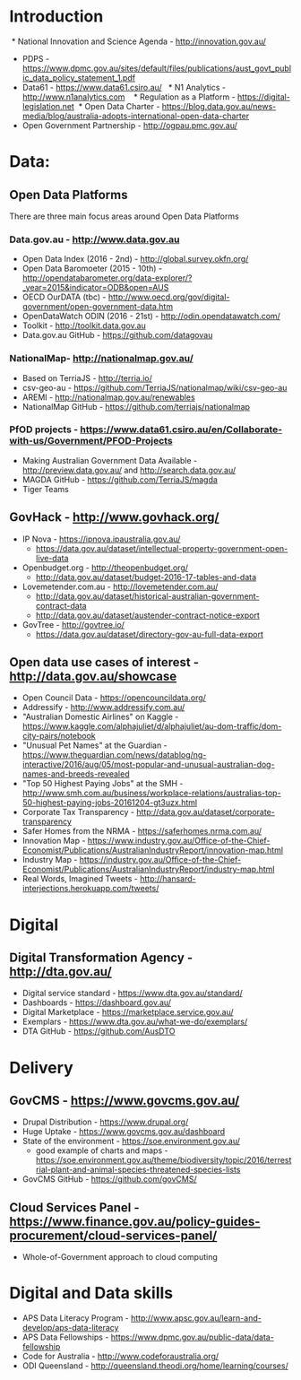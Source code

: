 # Introduction
  * National Innovation and Science Agenda - http://innovation.gov.au/
  * PDPS - https://www.dpmc.gov.au/sites/default/files/publications/aust_govt_public_data_policy_statement_1.pdf
  * Data61 - https://www.data61.csiro.au/
    * N1 Analytics - http://www.n1analytics.com
    * Regulation as a Platform - https://digital-legislation.net
  * Open Data Charter - https://blog.data.gov.au/news-media/blog/australia-adopts-international-open-data-charter
  * Open Government Partnership - http://ogpau.pmc.gov.au/

# Data:
## Open Data Platforms
There are three main focus areas around Open Data Platforms  
### Data.gov.au - http://www.data.gov.au
  * Open Data Index (2016 - 2nd) - http://global.survey.okfn.org/
  * Open Data Baromoeter (2015 - 10th) - http://opendatabarometer.org/data-explorer/?_year=2015&indicator=ODB&open=AUS
  * OECD OurDATA (tbc) - http://www.oecd.org/gov/digital-government/open-government-data.htm
  * OpenDataWatch ODIN (2016 - 21st) - http://odin.opendatawatch.com/
  * Toolkit - http://toolkit.data.gov.au
  * Data.gov.au GitHub - https://github.com/datagovau
### NationalMap- http://nationalmap.gov.au/
  * Based on TerriaJS - http://terria.io/
  * csv-geo-au - https://github.com/TerriaJS/nationalmap/wiki/csv-geo-au
  * AREMI - http://nationalmap.gov.au/renewables
  * NationalMap GitHub - https://github.com/terriajs/nationalmap
### PfOD projects - https://www.data61.csiro.au/en/Collaborate-with-us/Government/PFOD-Projects
  * Making Australian Government Data Available - http://preview.data.gov.au/ and http://search.data.gov.au/
  * MAGDA GitHub - https://github.com/TerriaJS/magda
  * Tiger Teams
## GovHack - http://www.govhack.org/
  * IP Nova - https://ipnova.ipaustralia.gov.au/
    * https://data.gov.au/dataset/intellectual-property-government-open-live-data
  * Openbudget.org - http://theopenbudget.org/
    * http://data.gov.au/dataset/budget-2016-17-tables-and-data
  * Lovemetender.com.au - http://lovemetender.com.au/
    * http://data.gov.au/dataset/historical-australian-government-contract-data
    * http://data.gov.au/dataset/austender-contract-notice-export
  * GovTree - http://govtree.io/
    * https://data.gov.au/dataset/directory-gov-au-full-data-export
## Open data use cases of interest - http://data.gov.au/showcase
  * Open Council Data - https://opencouncildata.org/
  * Addressify - http://www.addressify.com.au/
  * "Australian Domestic Airlines" on Kaggle - https://www.kaggle.com/alphajuliet/d/alphajuliet/au-dom-traffic/dom-city-pairs/notebook
  * "Unusual Pet Names" at the Guardian - https://www.theguardian.com/news/datablog/ng-interactive/2016/aug/05/most-popular-and-unusual-australian-dog-names-and-breeds-revealed
  * "Top 50 Highest Paying Jobs" at the SMH - http://www.smh.com.au/business/workplace-relations/australias-top-50-highest-paying-jobs-20161204-gt3uzx.html
  * Corporate Tax Transparency - http://data.gov.au/dataset/corporate-transparency
  * Safer Homes from the NRMA - https://saferhomes.nrma.com.au/
  * Innovation Map - https://www.industry.gov.au/Office-of-the-Chief-Economist/Publications/AustralianIndustryReport/innovation-map.html
  * Industry Map - https://industry.gov.au/Office-of-the-Chief-Economist/Publications/AustralianIndustryReport/industry-map.html
  * Real Words, Imagined Tweets - http://hansard-interjections.herokuapp.com/tweets/

# Digital
## Digital Transformation Agency - http://dta.gov.au/
  * Digital service standard - https://www.dta.gov.au/standard/
  * Dashboards - https://dashboard.gov.au/
  * Digital Marketplace - https://marketplace.service.gov.au/
  * Exemplars - https://www.dta.gov.au/what-we-do/exemplars/
  * DTA GitHub - https://github.com/AusDTO

# Delivery
## GovCMS - https://www.govcms.gov.au/
  * Drupal Distribution - https://www.drupal.org/
  * Huge Uptake - https://www.govcms.gov.au/dashboard
  * State of the environment - https://soe.environment.gov.au/
    * good example of charts and maps - https://soe.environment.gov.au/theme/biodiversity/topic/2016/terrestrial-plant-and-animal-species-threatened-species-lists
  * GovCMS GitHub - https://github.com/govCMS/
## Cloud Services Panel - https://www.finance.gov.au/policy-guides-procurement/cloud-services-panel/
  * Whole-of-Government approach to cloud computing

# Digital and Data skills
  * APS Data Literacy Program - http://www.apsc.gov.au/learn-and-develop/aps-data-literacy
  * APS Data Fellowships - https://www.dpmc.gov.au/public-data/data-fellowship
  * Code for Australia - http://www.codeforaustralia.org/
  * ODI Queensland - http://queensland.theodi.org/home/learning/courses/
